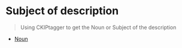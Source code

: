 # Subject of description
> Using CKIPtagger to get the Noun or Subject of the description
* [Noun](https://github.com/h30306/Learning-Notes/blob/master/NLP/Subject/Noun.ipynb)
